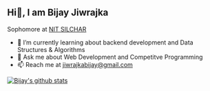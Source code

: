 ## Hi👋, I am Bijay Jiwrajka
Sophomore at [NIT SILCHAR](http://www.nits.ac.in/)

<!-- ![GitHub CI](https://camo.githubusercontent.com/b4ea5ae70f0178b97538d3fffde7be170c90d8842a75cadb3c9525203661d049/68747470733a2f2f696d672e736869656c64732e696f2f62616467652f436f6465436865662d313537302d79656c6c6f77677265656e) ![GitHub CI](https://www.codechef.com/users/bj_0304) -->
 
- 🌱 I’m currently learning about backend development and Data Structures & Algorithms
- 💬 Ask me about Web Development and Competitve Programming
- 📫 Reach me at jiwrajkabijay@gmail.com

[![Bijay's github stats](https://github-readme-stats.vercel.app/api?username=bj-jiwrajka&count_private=true&show_icons=true&theme=radical&hide_rank=false)](https://github.com/anuraghazra/github-readme-stats)

<!-- [![Top Langs](https://github-readme-stats.vercel.app/api/top-langs/?username=bj-jiwrajka)](https://github.com/anuraghazra/github-readme-stats) -->


